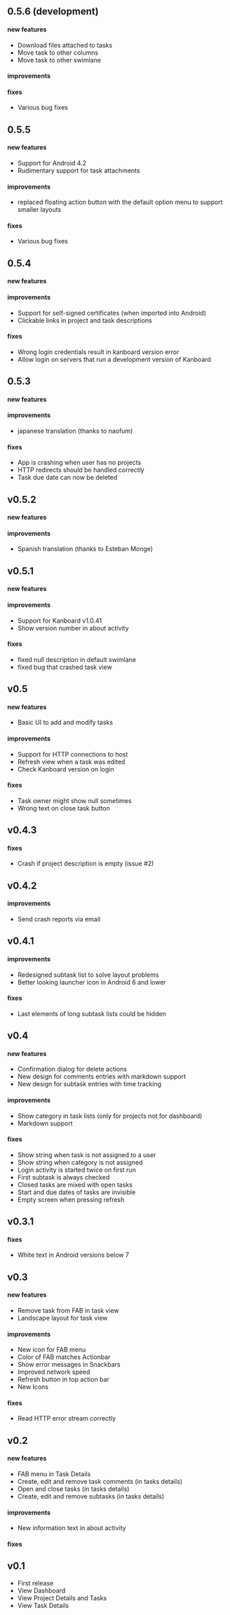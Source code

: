 ## 0.5.6 (development)
#### new features
* Download files attached to tasks
* Move task to other columns
* Move task to other swimlane

#### improvements

#### fixes
* Various bug fixes

## 0.5.5
#### new features
* Support for Android 4.2
* Rudimentary support for task attachments

#### improvements
* replaced floating action button with the default option menu to support smaller layouts

#### fixes
* Various bug fixes

## 0.5.4
#### new features

#### improvements
* Support for self-signed certificates (when imported into Android)
* Clickable links in project and task descriptions

#### fixes
* Wrong login credentials result in kanboard version error
* Allow login on servers that run a development version of Kanboard

## 0.5.3
#### new features

#### improvements
* japanese translation (thanks to naofum)

#### fixes
* App is crashing when user has no projects
* HTTP redirects should be handled correctly
* Task due date can now be deleted

## v0.5.2
#### new features

#### improvements
* Spanish translation (thanks to Esteban Monge)

## v0.5.1
#### new features

#### improvements
* Support for Kanboard v1.0.41
* Show version number in about activity

#### fixes
* fixed null description in default swimlane
* fixed bug that crashed task view

## v0.5
#### new features
* Basic UI to add and modify tasks

#### improvements
* Support for HTTP connections to host
* Refresh view when a task was edited
* Check Kanboard version on login

#### fixes
* Task owner might show null sometimes
* Wrong text on close task button

## v0.4.3
#### fixes
* Crash if project description is empty (issue #2)

## v0.4.2
#### improvements
* Send crash reports via email


## v0.4.1
#### improvements
* Redesigned subtask list to solve layout problems
* Better looking launcher icon in Android 6 and lower

#### fixes
* Last elements of long subtask lists could be hidden

## v0.4
#### new features
* Confirmation dialog for delete actions
* New design for comments entries with markdown support
* New design for subtask entries with time tracking

#### improvements
* Show category in task lists (only for projects not for dashboard)
* Markdown support

#### fixes
* Show string when task is not assigned to a user
* Show string when category is not assigned
* Login activity is started twice on first run
* First subtask is always checked
* Closed tasks are mixed with open tasks
* Start and due dates of tasks are invisible
* Empty screen when pressing refresh

## v0.3.1
#### fixes
* White text in Android versions below 7

## v0.3
#### new features
* Remove task from FAB in task view
* Landscape layout for task view

#### improvements
* New icon for FAB menu
* Color of FAB matches Actionbar
* Show error messages in Snackbars
* Improved network speed
* Refresh button in top action bar
* New Icons

#### fixes
* Read HTTP error stream correctly

## v0.2
#### new features
* FAB menu in Task Details
* Create, edit and remove task comments (in tasks details)
* Open and close tasks (in tasks details)
* Create, edit and remove subtasks (in tasks details)

#### improvements
* New information text in about activity

#### fixes

## v0.1
* First release
* View Dashboard
* View Project Details and Tasks
* View Task Details
